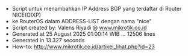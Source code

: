 - Script untuk menambahkan IP Address BGP yang terdaftar di Router NICE(OIXP)
- ke RouterOS dalam ADDRESS-LIST dengan nama "nice"
- Script created by: Valens Riyadi @ www.mikrotik.co.id
- Generated at 25 August 2025 01:00:14 WIB ... 12506 lines
- Generated in 13.327 seconds
- How-to: http://www.mikrotik.co.id/artikel_lihat.php?id=23
